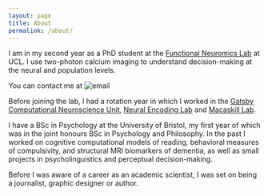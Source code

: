 ```yaml
---
layout: page
title: About
permalink: /about/
---
```


I am in my second year as a PhD student at the [Functional Neuromics Lab](http://www.ucl.ac.uk/cortexlab) at UCL. I use two-photon calcium imaging to understand decision-making at the neural and population levels.

You can contact me at ![email](http://i.imgur.com/JgZDTCM.jpg)

Before joining the lab, I had a rotation year in which I worked in the [Gatsby Computational Neuroscience Unit](http://www.gatsby.ucl.ac.uk/), [Neural Encoding Lab](https://bendorlab.wordpress.com/) and [Macaskill Lab](http://macaskilllab.com/).

I have a BSc in Psychology at the University of Bristol, my first year of which was in the joint honours BSc in Psychology and Philosophy. In the past I worked on cognitive computational models of reading, behavioral measures of compulsivity, and structural MRI biomarkers of dementia, as well as small projects in psycholinguistics and perceptual decision-making. 

Before I was aware of a career as an academic scientist, I was set on being a journalist, graphic designer or author. 
